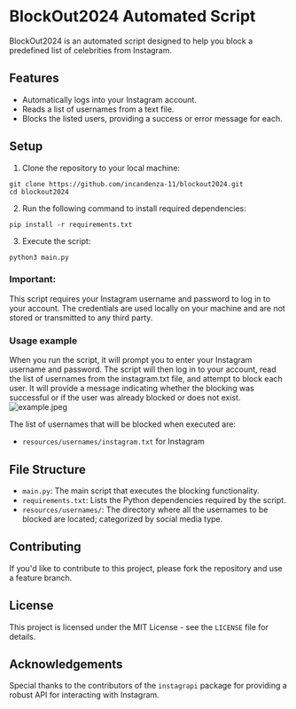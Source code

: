 # BlockOut2024 Automated Script

BlockOut2024 is an automated script designed to help you block a predefined list of celebrities from Instagram.

## Features

- Automatically logs into your Instagram account.
- Reads a list of usernames from a text file.
- Blocks the listed users, providing a success or error message for each.

## Setup

1. Clone the repository to your local machine:

```shell
git clone https://github.com/incandenza-11/blockout2024.git
cd blockout2024
```

2. Run the following command to install required dependencies:

```shell
pip install -r requirements.txt
```

3. Execute the script:
```shell 
python3 main.py
```

### **Important**:
This script requires your Instagram username and password to log in to your account. The credentials are used locally on your machine and are not stored or transmitted to any third party.

### Usage example
When you run the script, it will prompt you to enter your Instagram username and password. The script will then log in to your account, read the list of usernames from the instagram.txt file, and attempt to block each user. It will provide a message indicating whether the blocking was successful or if the user was already blocked or does not exist.
![example.jpeg](resources/example.jpeg)

The list of usernames that will be blocked when executed are:

- `resources/usernames/instagram.txt` for Instagram

## File Structure

- `main.py`: The main script that executes the blocking functionality.
- `requirements.txt`: Lists the Python dependencies required by the script.
- `resources/usernames/`: The directory where all the usernames to be blocked are located; categorized by social media type.

## Contributing

If you'd like to contribute to this project, please fork the repository and use a feature branch.

## License

This project is licensed under the MIT License - see the `LICENSE` file for details.

## Acknowledgements

Special thanks to the contributors of the `instagrapi` package for providing a robust API for interacting with Instagram.
